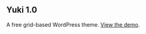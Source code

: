 ## Yuki 1.0

A free grid-based WordPress theme. [View the demo](http://play.kara.ph/yuki/ "Yuki WordPress theme").